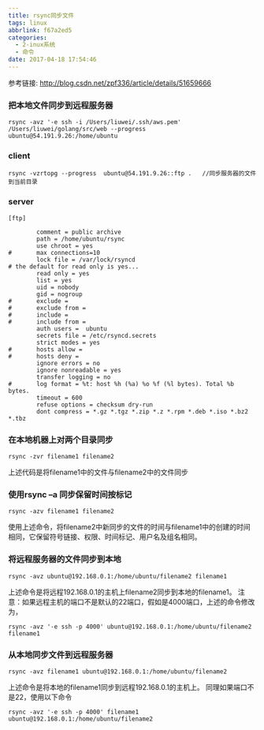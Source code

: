 ```yaml
---
title: rsync同步文件
tags: linux
abbrlink: f67a2ed5
categories:
  - 2-inux系统
  - 命令
date: 2017-04-18 17:54:46
---
```



参考链接: http://blog.csdn.net/zpf336/article/details/51659666


### 把本地文件同步到远程服务器
```
rsync -avz '-e ssh -i /Users/liuwei/.ssh/aws.pem' /Users/liuwei/golang/src/web --progress ubuntu@54.191.9.26:/home/ubuntu
```

<!-- more -->
### client

```
rsync -vzrtopg --progress  ubuntu@54.191.9.26::ftp .   //同步服务器的文件到当前目录
```

### server

```
[ftp]

        comment = public archive
        path = /home/ubuntu/rsync
        use chroot = yes
#       max connections=10
        lock file = /var/lock/rsyncd
# the default for read only is yes...
        read only = yes
        list = yes
        uid = nobody
        gid = nogroup
#       exclude =
#       exclude from =
#       include =
#       include from =
        auth users =  ubuntu
        secrets file = /etc/rsyncd.secrets
        strict modes = yes
#       hosts allow =
#       hosts deny =
        ignore errors = no
        ignore nonreadable = yes
        transfer logging = no
#       log format = %t: host %h (%a) %o %f (%l bytes). Total %b bytes.
        timeout = 600
        refuse options = checksum dry-run
        dont compress = *.gz *.tgz *.zip *.z *.rpm *.deb *.iso *.bz2 *.tbz

```



### 在本地机器上对两个目录同步

```
rsync -zvr filename1 filename2
```
上述代码是将filename1中的文件与filename2中的文件同步

### 使用rsync –a 同步保留时间按标记

```
rsync -azv filename1 filename2  
```

使用上述命令，将filename2中新同步的文件的时间与filename1中的创建的时间相同，它保留符号链接、权限、时间标记、用户名及组名相同。

### 将远程服务器的文件同步到本地

```
rsync -avz ubuntu@192.168.0.1:/home/ubuntu/filename2 filename1 
```

上述命令是将远程192.168.0.1的主机上filename2同步到本地的filename1。
注意：如果远程主机的端口不是默认的22端口，假如是4000端口，上述的命令修改为，

```
rsync -avz '-e ssh -p 4000' ubuntu@192.168.0.1:/home/ubuntu/filename2 filename1 
```

### 从本地同步文件到远程服务器

```
rsync -avz filename1 ubuntu@192.168.0.1:/home/ubuntu/filename2  
```
上述命令是将本地的filename1同步到远程192.168.0.1的主机上。
同理如果端口不是22，使用以下命令

```
rsync -avz '-e ssh -p 4000' filename1 ubuntu@192.168.0.1:/home/ubuntu/filename2  
```
